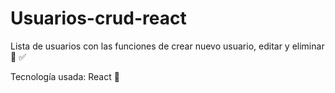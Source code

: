 # Usuarios-crud-react
Lista de usuarios con las funciones de crear nuevo usuario, editar y eliminar :pushpin: :white_check_mark:

Tecnología usada: React :hammer:
